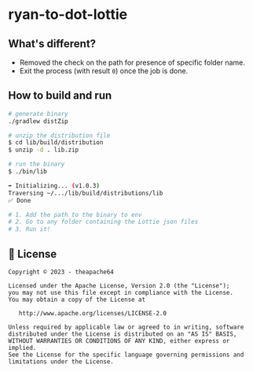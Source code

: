 # ryan-to-dot-lottie

## What's different?

- Removed the check on the path for presence of specific folder name.
- Exit the process (with result `0`) once the job is done.

## How to build and run

```sh
# generate binary
./gradlew distZip

# unzip the distribution file
$ cd lib/build/distribution
$ unzip -d . lib.zip

# run the binary
$ ./bin/lib

➡️ Initializing... (v1.0.3)
Traversing ~/.../lib/build/distributions/lib
✅ Done

# 1. Add the path to the binary to env
# 2. Go to any folder containing the Lottie json files
# 3. Run it!
```

## 📝 License

```
Copyright © 2023 - theapache64

Licensed under the Apache License, Version 2.0 (the "License");
you may not use this file except in compliance with the License.
You may obtain a copy of the License at

   http://www.apache.org/licenses/LICENSE-2.0

Unless required by applicable law or agreed to in writing, software
distributed under the License is distributed on an "AS IS" BASIS,
WITHOUT WARRANTIES OR CONDITIONS OF ANY KIND, either express or implied.
See the License for the specific language governing permissions and
limitations under the License.
```
